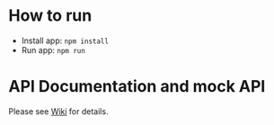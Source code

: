 # How to run
* Install app: `npm install`
* Run app: `npm run`


# API Documentation and mock API
Please see [Wiki](https://github.com/Aiphox/DogDates/wiki/Backend-API-Documentation) for details.
